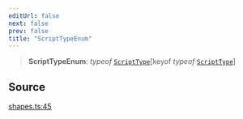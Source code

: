 ```yaml
---
editUrl: false
next: false
prev: false
title: "ScriptTypeEnum"
---
```


> **ScriptTypeEnum**: *typeof* [`ScriptType`](/api-core/variables/scripttype/)\[keyof *typeof* [`ScriptType`](/api-core/variables/scripttype/)\]

## Source

[shapes.ts:45](https://github.com/dgmjs/dgmjs/blob/main/packages/core/src/shapes.ts#L45)

